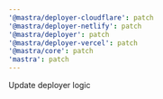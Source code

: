 ```yaml
---
'@mastra/deployer-cloudflare': patch
'@mastra/deployer-netlify': patch
'@mastra/deployer': patch
'@mastra/deployer-vercel': patch
'@mastra/core': patch
'mastra': patch
---
```


Update deployer logic
